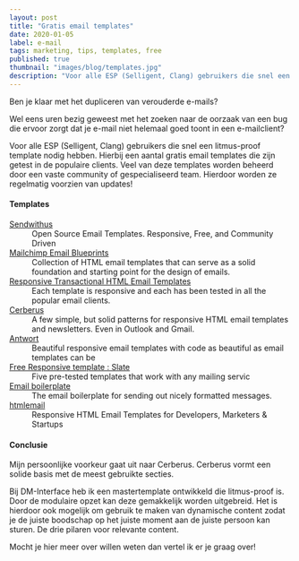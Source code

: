 ```yaml
---
layout: post
title: "Gratis email templates"
date: 2020-01-05
label: e-mail
tags: marketing, tips, templates, free
published: true
thumbnail: "images/blog/templates.jpg"
description: "Voor alle ESP (Selligent, Clang) gebruikers die snel een litmus-proof template nodig hebben"
---
```


Ben je klaar met het dupliceren van verouderde e-mails?

Wel eens uren bezig geweest met het zoeken naar de oorzaak van een bug die ervoor zorgt dat je e-mail niet helemaal goed toont in een e-mailclient?

Voor alle ESP (Selligent, Clang) gebruikers die snel een litmus-proof template nodig hebben. Hierbij een aantal gratis email templates die zijn getest in de populaire clients. Veel van deze templates worden beheerd door een vaste community of gespecialiseerd team. Hierdoor worden ze regelmatig voorzien van updates!

#### Templates

<dl> 
   <dt><a href="https://www.sendwithus.com/resources/templates" target="_BLANK">Sendwithus</a></dt>
   <dd>Open Source Email Templates. Responsive, Free, and Community Driven</dd>
   <dt><a target="_BLANK" href="https://github.com/mailchimp/Email-Blueprints">Mailchimp Email Blueprints</a></dt>
   <dd>Collection of HTML email templates that can serve as a solid foundation and starting point for the design of emails.</dd>
   <dt><a target="_BLANK" href="https://github.com/mailgun/transactional-email-templates">Responsive Transactional HTML Email Templates</a></dt>
   <dd>Each template is responsive and each has been tested in all the popular email clients.</dd>
   <dt><a target="_BLANK" href="https://github.com/TedGoas/Cerberus">Cerberus</a></dt>
   <dd>A few simple, but solid patterns for responsive HTML email templates and newsletters. Even in Outlook and Gmail.</dd>
   <dt><a target="_BLANK" href="https://github.com/internations/antwort">Antwort</a></dt>
   <dd>Beautiful responsive email templates with code as beautiful as email templates can be</dd>
   <dt><a target="_BLANK" href="https://litmus.com/resources/free-responsive-email-templates/">Free Responsive template : Slate</a></dt>
   <dd>Five pre-tested templates that work with any mailing servic</dd>
      <dt><a target="_BLANK" href="https://github.com/seanpowell/Email-Boilerplate">Email boilerplate</a></dt>
   <dd>The email boilerplate for sending out nicely formatted messages.</dd>
      <dt><a target="_BLANK" href="https://htmlemail.io/">htmlemail</a></dt>
   <dd>Responsive HTML Email Templates for Developers, Marketers &amp; Startups</dd>   
</dl>
 


#### Conclusie
Mijn persoonlijke voorkeur gaat uit naar Cerberus. Cerberus vormt een solide basis met de meest gebruikte secties.

Bij DM-Interface heb ik een mastertemplate ontwikkeld die litmus-proof is. Door de modulaire opzet kan deze gemakkelijk worden uitgebreid. Het is hierdoor ook mogelijk om gebruik te maken van dynamische content zodat je de juiste boodschap op het juiste moment aan de juiste persoon kan sturen. De drie pilaren voor relevante content.

Mocht je hier meer over willen weten dan vertel ik er je graag over!

